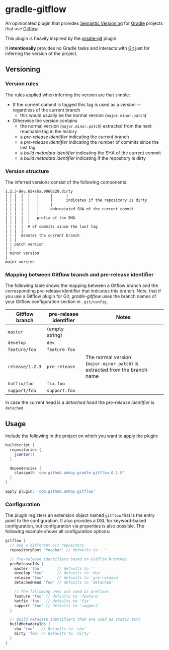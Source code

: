 gradle-gitflow
===============

An opinionated plugin that provides [Semantic Versioning](http://semver.org/) for [Gradle](https://gradle.org/) projects that use [Gitflow](http://nvie.com/posts/a-successful-git-branching-model/).

This plugin is heavily inspired by the [gradle-git](/ajoberstar/gradle-git) plugin.

It **intentionally** provides no Gradle tasks and interacts with [Git](http://git-scm.com/) just for inferring the version of the project.



Versioning
-----------

### Version rules

The rules applied when inferring the version are that simple:

* If the current commit is tagged this tag is used as a version -- regardless of the current branch
    * this would usually be the normal version (`major.minor.patch`)
* Otherwise the version contains
    * the normal version (`major.minor.patch`) extracted from the next reachable tag in the history
    * a *pre-release identifier* indicating the current branch
    * a *pre-release identifier* indicating the number of commits since the last tag
    * a *build metadata identifier* indicating the SHA of the current commit
    * a *build metadata identifier* indicating if the repository is dirty


### Version structure

The inferred versions consist of the following components:

```
1.2.3-dev.65+sha.9066228.dirty
| | |  |  |   |     |      |
| | |  |  |   |     |      indicates if the repository is dirty
| | |  |  |   |     |
| | |  |  |   |     abbreviated SHA of the current commit
| | |  |  |   |
| | |  |  |   prefix of the SHA
| | |  |  |
| | |  |  # of commits since the last tag
| | |  |
| | |  denotes the current branch
| | |
| | patch version
| |
| minor version
|
major version
```


### Mapping between Gitflow branch and pre-release identifier

The following table shows the mapping between a Gitflow branch and the corresponding pre-release identifier that indicates this branch.
Note, that if you use a Gitflow plugin for Git, *gradle-gitflow* uses the branch names of your Gitflow configuration section in `.git/config`.

| Gitflow branch  | pre-release identifier | Notes                                                                      |
|-----------------|------------------------|----------------------------------------------------------------------------|
| `master`        | (empty string)         |                                                                            |
| `develop`       | `dev`                  |                                                                            |
| `feature/foo`   | `feature.foo`          |                                                                            |
| `release/1.2.3` | `pre-release`          | The normal version (`major.minor.patch`) is extracted from the branch name |
| `hotfix/foo`    | `fix.foo`              |                                                                            |
| `support/foo`   | `support.foo`          |                                                                            |

In case the current head is a *detached head* the *pre-release identifier* is `detached`.



Usage
------

Include the following in the project on which you want to apply the plugin:

```groovy
buildscript {
  repositories {
    jcenter()
  }

  dependencies {
    classpath 'com.github.amkay:gradle-gitflow:0.1.5'
  }
}

apply plugin: 'com.github.amkay.gitflow'
```


### Configuration

The plugin registers an extension object named `gitflow` that is the entry point to the configuration.
It also provides a DSL for keyword-based configuration, but configuration via properties is also possible.
The following example shows all configuration options:

```groovy
gitflow {
  // Use a different Git repository
  repositoryRoot 'foo/bar' // defaults to '.'

  // Pre-release identifiers based on Gitflow branches
  preReleaseIds {
    master 'foo'       // defaults to ''
    develop 'foo'      // defaults to 'dev'
    release 'foo'      // defaults to 'pre-release'
    detachedHead 'foo' // defaults to 'detached'

    // The following ones are used as prefixes
    feature 'foo' // defaults to 'feature'
    hotfix 'foo'  // defaults to 'fix'
    support 'foo' // defaults to 'support'
  }

  // Build metadata identifiers that are used as static text
  buildMetadataIds {
    sha 'foo'   // Defaults to 'sha'
    dirty 'foo' // Defaults to 'dirty'
  }
}
```
